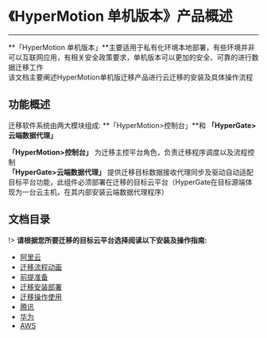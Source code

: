 # 《HyperMotion 单机版本》产品概述

---

**「HyperMotion 单机版本」**主要适用于私有化环境本地部署，有些环境并非可以互联网应用，有相关安全政策要求，单机版本可以更加的安全、可靠的进行数据迁移工作<br/>
该文档主要阐述HyperMotion单机版迁移产品进行云迁移的安装及具体操作流程

## **功能概述**

迁移软件系统由两大模块组成: **「HyperMotion>控制台」**和 **「HyperGate>云端数据代理」**<br/>

**「HyperMotion>控制台」** 为迁移主控平台角色，负责迁移程序调度以及流程控制<br/>
**「HyperGate>云端数据代理」** 提供迁移目标数据接收代理同步及驱动自动适配目标平台功能，此组件必须部署在迁移的目标云平台（HyperGate在目标源端体现为一台云主机，在其内部安装云端数据代理程序）<br/>

## 文档目录

!> **请根据您所要迁移的目标云平台选择阅读以下安装及操作指南:**

- [阿里云](standalone/aliyun/aliyun.md)
 - [迁移流程动画](standalone/aliyun/migrpro.md)
 - [前提准备](standalone/aliyun/premise.md)
 - [迁移安装部署](standalone/aliyun/alideploy.md)
 - [迁移操作使用](standalone/aliyun/alioper.md)
- [腾讯](standalone/tencent/tencent.md)
- [华为](standalone/huawei/huawei.md)
- [AWS](standalone/aws/aws.md)